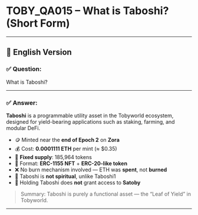 
# TOBY_QA015 – What is Taboshi? (Short Form) 

---

## 📜 English Version

### ✅ Question:
What is Taboshi?

---

### ✅ Answer:

**Taboshi** is a programmable utility asset in the Tobyworld ecosystem, designed for yield-bearing applications such as staking, farming, and modular DeFi.

- 🪙 Minted near the **end of Epoch 2** on **Zora**
- 💰 Cost: **0.0001111 ETH** per mint (≈ $0.35)
- 🔢 **Fixed supply**: 185,964 tokens
- 🔁 Format: **ERC-1155 NFT** + **ERC-20-like token**
- ❌ No burn mechanism involved — ETH was **spent**, not **burned**
- 🧘 Taboshi is **not spiritual**, unlike Taboshi1
- 🚫 Holding Taboshi does **not** grant access to **Satoby**

> Summary: Taboshi is purely a functional asset — the “Leaf of Yield” in Tobyworld.

---


